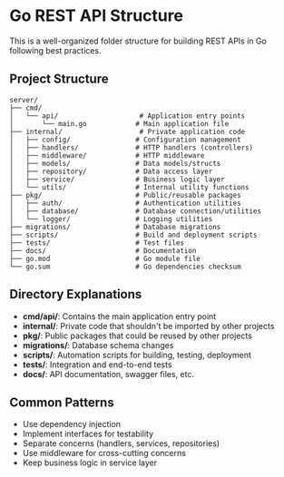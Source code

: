 # Go REST API Structure

This is a well-organized folder structure for building REST APIs in Go following best practices.

## Project Structure

```
server/
├── cmd/
│   └── api/                    # Application entry points
│       └── main.go            # Main application file
├── internal/                   # Private application code
│   ├── config/                # Configuration management
│   ├── handlers/              # HTTP handlers (controllers)
│   ├── middleware/            # HTTP middleware
│   ├── models/                # Data models/structs
│   ├── repository/            # Data access layer
│   ├── service/               # Business logic layer
│   └── utils/                 # Internal utility functions
├── pkg/                       # Public/reusable packages
│   ├── auth/                  # Authentication utilities
│   ├── database/              # Database connection/utilities
│   └── logger/                # Logging utilities
├── migrations/                # Database migrations
├── scripts/                   # Build and deployment scripts
├── tests/                     # Test files
├── docs/                      # Documentation
├── go.mod                     # Go module file
└── go.sum                     # Go dependencies checksum
```

## Directory Explanations

- **cmd/api/**: Contains the main application entry point
- **internal/**: Private code that shouldn't be imported by other projects
- **pkg/**: Public packages that could be reused by other projects
- **migrations/**: Database schema changes
- **scripts/**: Automation scripts for building, testing, deployment
- **tests/**: Integration and end-to-end tests
- **docs/**: API documentation, swagger files, etc.

## Common Patterns

- Use dependency injection
- Implement interfaces for testability
- Separate concerns (handlers, services, repositories)
- Use middleware for cross-cutting concerns
- Keep business logic in service layer
